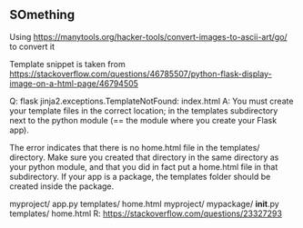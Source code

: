 ## SOmething

Using https://manytools.org/hacker-tools/convert-images-to-ascii-art/go/ to convert it

Template snippet is taken from https://stackoverflow.com/questions/46785507/python-flask-display-image-on-a-html-page/46794505


Q: flask jinja2.exceptions.TemplateNotFound: index.html
A: 
You must create your template files in the correct location; in the templates subdirectory next to the python module (== the module where you create your Flask app).

The error indicates that there is no home.html file in the templates/ directory. Make sure you created that directory in the same directory as your python module, and that you did in fact put a home.html file in that subdirectory. If your app is a package, the templates folder should be created inside the package.

myproject/
    app.py
    templates/
        home.html
myproject/
    mypackage/
        __init__.py
        templates/
            home.html
R: https://stackoverflow.com/questions/23327293